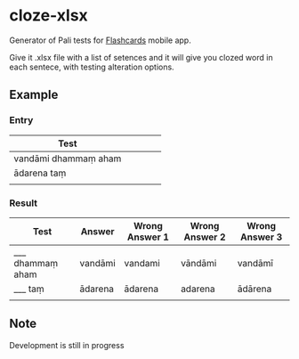 # cloze-xlsx

Generator of Pali tests for [Flashcards](https://apps.apple.com/us/app/flashcards-deluxe/id307840670) mobile app.

Give it .xlsx file with a list of setences and it will give you clozed word in each sentece, with testing alteration options.

## Example

### Entry

| Test                 |   |   |   |   |
|----------------------|---|---|---|---|
| vandāmi dhammaṃ aham |   |   |   |   |
| ādarena taṃ          |   |   |   |   |
|                      |   |   |   |   |

### Result

| Test             | Answer  | Wrong Answer 1 | Wrong Answer 2 | Wrong Answer 3 |
|------------------|---------|----------------|----------------|----------------|
| ___ dhammaṃ aham | vandāmi | vandami        | vāndāmi        | vandāmī        |
| ___ taṃ          | ādarena | ādarena        | adarena        | ādārena        |
|                  |         |                |                |                |




## Note
Development is still in progress
